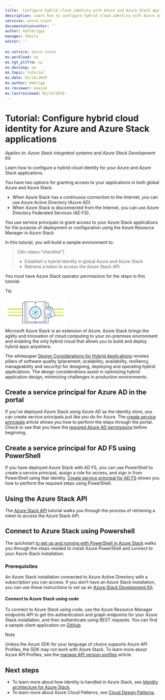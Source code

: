 ```yaml
---
title:  Configure hybrid cloud identity with Azure and Azure Stack applications | Microsoft Docs
description: Learn how to configure hybrid cloud identity with Azure and Azure Stack applications.
services: azure-stack
documentationcenter: ''
author: mattbriggs
manager: femila
editor: ''

ms.service: azure-stack
ms.workload: na
ms.tgt_pltfrm: na
ms.devlang: na
ms.topic: tutorial
ms.date: 01/14/2019
ms.author: mabrigg
ms.reviewer: anajod
ms.lastreviewed: 01/14/2019
---
```


# Tutorial: Configure hybrid cloud identity for Azure and Azure Stack applications

*Applies to: Azure Stack integrated systems and Azure Stack Development Kit*

Learn how to configure a hybrid cloud identity for your Azure and Azure Stack applications.

You have two options for granting access to your applications in both global Azure and Azure Stack.

 * When Azure Stack has a continuous connection to the Internet, you can use Azure Active Directory (Azure AD).
 * When Azure Stack is disconnected from the Internet, you can use Azure Directory Federated Services (AD FS).

You use service principals to grant access to your Azure Stack applications for the purpose of deployment or configuration using the Azure Resource Manager in Azure Stack.

In this tutorial, you will build a sample environment to:

> [!div class="checklist"]
> - Establish a hybrid identity in global Azure and Azure Stack
> - Retrieve a token to access the Azure Stack API.

You must have Azure Stack operator permissions for the steps in this tutorial.

> [!Tip]  
> ![hybrid-pillars.png](./media/azure-stack-solution-cloud-burst/hybrid-pillars.png)  
> Microsoft Azure Stack is an extension of Azure. Azure Stack brings the agility and innovation of cloud computing to your on-premises environment and enabling the only hybrid cloud that allows you to build and deploy hybrid apps anywhere.  
> 
> The whitepaper [Design Considerations for Hybrid Applications](https://aka.ms/hybrid-cloud-applications-pillars) reviews pillars of software quality (placement, scalability, availability, resiliency, manageability and security) for designing, deploying and operating hybrid applications. The design considerations assist in optimizing hybrid application design, minimizing challenges in production environments.


## Create a service principal for Azure AD in the portal

If you've deployed Azure Stack using Azure AD as the identity store, you can create service principals just like you do for Azure. The [create service principals](azure-stack-create-service-principals.md#create-service-principal-for-azure-ad) article shows you how to perform the steps through the portal. Check to see that you
have the [required Azure AD permissions](/azure/azure-resource-manager/resource-group-create-service-principal-portal#required-permissions) before beginning.

## Create a service principal for AD FS using PowerShell

If you have deployed Azure Stack with AD FS, you can use PowerShell to create a service principal, assign a role for access, and sign in from PowerShell using that identity. [Create service principal for AD FS](azure-stack-create-service-principals.md#create-service-principal-for-ad-fs) shows you how to perform the required steps using PowerShell.

## Using the Azure Stack API

The [Azure Stack API](azure-stack-rest-api-use.md) tutorial walks you through the process of retrieving a token to access the Azure Stack API.

## Connect to Azure Stack using Powershell

The quickstart [to get up and running with PowerShell in Azure Stack](../operator/azure-stack-powershell-install.md)
walks you through the steps needed to install Azure PowerShell and connect to your Azure Stack installation.

### Prerequisites

An Azure Stack installation connected to Azure Active Directory with a subscription you can access. If you don’t have an Azure Stack installation, you can use these instructions to set up an [Azure Stack Development Kit](../asdk/asdk-install.md).

#### Connect to Azure Stack using code

To connect to Azure Stack using code, use the Azure Resource Manager endpoints API to get the authentication and graph endpoints for your Azure Stack installation, and then authenticate using REST requests. You can find a sample client application on
[GitHub](https://github.com/shriramnat/HybridARMApplication).

>[!Note]
>Unless the Azure SDK for your language of choice supports Azure API Profiles, the SDK may not work with Azure Stack. To learn more about Azure API Profiles, see the [manage API version profiles](azure-stack-version-profiles.md) article.

## Next steps

 - To learn more about how identity is handled in Azure Stack, see [Identity architecture for Azure Stack](../operator/azure-stack-identity-architecture.md).
 - To learn more about Azure Cloud Patterns, see [Cloud Design Patterns](https://docs.microsoft.com/azure/architecture/patterns).

